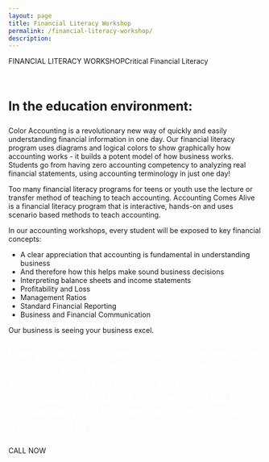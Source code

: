 ```yaml
---
layout: page
title: Financial Literacy Workshop
permalink: /financial-literacy-workshop/
description:
---
```

FINANCIAL LITERACY WORKSHOPCritical Financial Literacy<span style="color: #fff;">Understanding accounting is understanding business. Our unique, patent pending Color Accounting system, assists youth, who may not yet have life experiences to help them relate to the topic, to “get” accounting and business.</span>
<p style="font-size: 25px; margin-top: 15px; text-align: left;"><strong>In the education environment:</strong></p>
<p style="text-align: left;">Color Accounting is a revolutionary new way of quickly and easily understanding financial information in one day. Our financial literacy program uses diagrams and logical colors to show graphically how accounting works - it builds a potent model of how business works. Students go from having zero accounting competency to analyzing real financial statements, using accounting terminology in just one day!</p>
<p style="text-align: left;">Too many financial literacy programs for teens or youth use the lecture or transfer method of teaching to teach accounting. Accounting Comes Alive is a financial literacy program that is interactive, hands-on and uses scenario based methods to teach accounting.</p>
<p style="text-align: left;">In our accounting workshops, every student will be exposed to key financial concepts:</p>

<ul>
 <li style="text-align: left;">A clear appreciation that accounting is fundamental in understanding business</li>
 <li style="text-align: left;">And therefore how this helps make sound business decisions</li>
 <li style="text-align: left;">Interpreting balance sheets and income statements</li>
 <li style="text-align: left;">Profitability and Loss</li>
 <li style="text-align: left;">Management Ratios</li>
 <li style="text-align: left;">Standard Financial Reporting</li>
 <li style="text-align: left;">Business and Financial Communication</li>
</ul>
Our business is seeing your business excel.
<p style="color: #fff; font-size: 24px;">Every interaction begins with a conversation because every experience we lead can be easily customized for you and your organization. Find out what we can do to accelerate your business education. Call 410-837-1414</p>

CALL NOW
